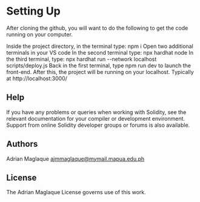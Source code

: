 # Setting Up

After cloning the github, you will want to do the following to get the code running on your computer.

Inside the project directory, in the terminal type: npm i
Open two additional terminals in your VS code
In the second terminal type: npx hardhat node
In the third terminal, type: npx hardhat run --network localhost scripts/deploy.js
Back in the first terminal, type npm run dev to launch the front-end.
After this, the project will be running on your localhost. Typically at http://localhost:3000/

## Help

If you have any problems or queries when working with Solidity, see the relevant documentation for your compiler or development environment. Support from online Solidity developer groups or forums is also available.

## Authors

Adrian Maglaque
ajmmaglaque@mymail.mapua.edu.ph

## License

The Adrian Maglaque License governs use of this work.
